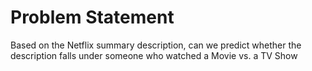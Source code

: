 # Problem Statement
Based on the Netflix summary description, can we predict whether the description falls under someone who watched a Movie vs. a TV Show
